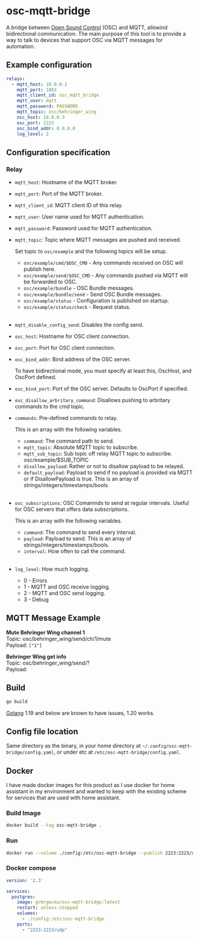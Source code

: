 # osc-mqtt-bridge
A bridge between [Open Sound Control](https://en.wikipedia.org/wiki/Open_Sound_Control) (OSC) and MQTT, allowind bidirectional communication. The main purpose of this tool is to provide a way to talk to devices that support OSC via MQTT messages for automation.

## Example configuration
```yaml
relays:
  - mqtt_host: 10.0.0.2
    mqtt_port: 1883
    mqtt_client_id: osc_mqtt_bridge
    mqtt_user: mqtt
    mqtt_password: PASSWORD
    mqtt_topic: osc/behringer_wing
    osc_host: 10.0.0.3
    osc_port: 2223
    osc_bind_addr: 0.0.0.0
    log_level: 2
```

## Configuration specification

### Relay
- `mqtt_host`: Hostname of the MQTT broker.
- `mqtt_port`: Port of the MQTT broker.
- `mqtt_client_id`: MQTT client ID of this relay.
- `mqtt_user`: User name used for MQTT authentication.
- `mqtt_password`: Password used for MQTT authentication.
- `mqtt_topic`: Topic where MQTT messages are pushed and received.

    Set topic to `osc/example` and the following topics will be setup.
    - `osc/example/cmd/$OSC_CMD` - Any commands received on OSC will publish here.
    - `osc/example/send/$OSC_CMD` - Any commands pushed via MQTT will be forwarded to OSC.
    - `osc/example/bundle` - OSC Bundle messages.
    - `osc/example/bundle/send` - Send OSC Bundle messages.
    - `osc/example/status` - Configuration is published on startup.
    - `osc/example/status/check` - Request status.
<br/><br/>

- `mqtt_disable_config_send`: Disables the config send.
- `osc_host`: Hostname for OSC client connection.
- `osc_port`: Port for OSC client connection.
- `osc_bind_addr`: Bind address of the OSC server.

    To have bidirectional mode, you must specify at least this, OscHost, and OscPort defined.

- `osc_bind_port`: Port of the OSC server. Defaults to OscPort if specified.
- `osc_disallow_arbritary_command`: Disallows pushing to arbritary commands to the cmd topic.
- `commands`: Pre-defined commands to relay.

    This is an array with the following variables.

    - `command`: The command path to send.
    - `mqtt_topic`: Absolute MQTT topic to subscribe.
    - `mqtt_sub_topic`: Sub topic off relay MQTT topic to subscribe.
        osc/example/$SUB_TOPIC
    - `disallow_payload`: Rather or not to disallow payload to be relayed.
    - `default_payload`: Payload to send if no payload is provided via MQTT or if DisallowPayload is true. This is an array of strings/integers/timestamps/bools.
<br/><br/>

- `osc_subscriptions`: OSC Comamnds to send at regular intervals. Useful for OSC servers that offers data subscriptions.

    This is an array with the following variables.

    - `command`: The command to send every interval.
    - `payload`: Payload to send. This is an array of strings/integers/timestamps/bools.
    - `interval`: How often to call the command.
<br/><br/>

- `log_level`: How much logging.

    - 0 - Errors
    - 1 - MQTT and OSC receive logging.
    - 2 - MQTT and OSC send logging.
    - 3 - Debug

## MQTT Message Example

**Mute Behringer Wing channel 1**<br/>
Topic: osc/behringer_wing/send/ch/1/mute<br/>
Payload: `["1"]`

**Behringer Wing get info**<br/>
Topic: osc/behringer_wing/send/?<br/>
Payload:

## Build
```bash
go build
```

[Golang](https://go.dev/) 1.19 and below are known to have issues, 1.20 works.

## Config file location
Same directory as the binary, in your home directory at `~/.config/osc-mqtt-bridge/config.yaml`, or under etc at `/etc/osc-mqtt-bridge/config.yaml`.

## Docker
I have made docker images for this product as I use docker for home assistant in my environment and wanted to keep with the existing scheme for services that are used with home assistant.

### Build Image
```bash
docker build --tag osc-mqtt-bridge .
```

### Run
```bash
docker run --volume ./config:/etc/osc-mqtt-bridge --publish 2223:2223/udp osc-mqtt-bridge
```

### Docker compose
```yaml
version: '2.3'

services:
  postgres:
    image: grmrgecko/osc-mqtt-bridge:latest
    restart: unless-stopped
    volumes:
      - ./config:/etc/osc-mqtt-bridge
    ports:
      - "2223:2223/udp"
```
